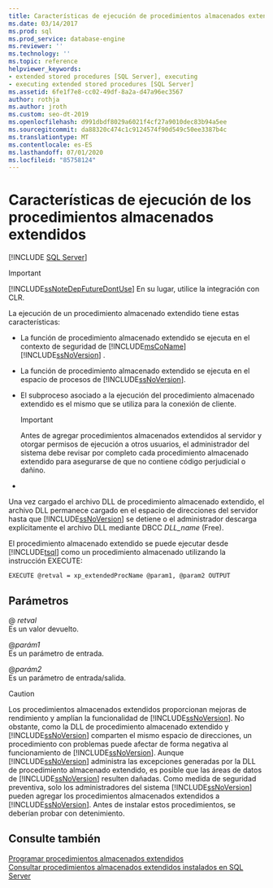 ```yaml
---
title: Características de ejecución de procedimientos almacenados extendidos
ms.date: 03/14/2017
ms.prod: sql
ms.prod_service: database-engine
ms.reviewer: ''
ms.technology: ''
ms.topic: reference
helpviewer_keywords:
- extended stored procedures [SQL Server], executing
- executing extended stored procedures [SQL Server]
ms.assetid: 6fe1f7e8-cc02-49df-8a2a-d47a96ec3567
author: rothja
ms.author: jroth
ms.custom: seo-dt-2019
ms.openlocfilehash: d991dbdf8029a6021f4cf27a9010dec83b94a5ee
ms.sourcegitcommit: da88320c474c1c9124574f90d549c50ee3387b4c
ms.translationtype: MT
ms.contentlocale: es-ES
ms.lasthandoff: 07/01/2020
ms.locfileid: "85758124"
---
```

# <a name="execution-characteristics-of-extended-stored-procedures"></a>Características de ejecución de los procedimientos almacenados extendidos
 [!INCLUDE [SQL Server](../../includes/applies-to-version/sqlserver.md)]
    
> [!IMPORTANT]  
>  [!INCLUDE[ssNoteDepFutureDontUse](../../includes/ssnotedepfuturedontuse-md.md)] En su lugar, utilice la integración con CLR.  
  
 La ejecución de un procedimiento almacenado extendido tiene estas características:  
  
-   La función de procedimiento almacenado extendido se ejecuta en el contexto de seguridad de [!INCLUDE[msCoName](../../includes/msconame-md.md)] [!INCLUDE[ssNoVersion](../../includes/ssnoversion-md.md)] .  
  
-   La función de procedimiento almacenado extendido se ejecuta en el espacio de procesos de [!INCLUDE[ssNoVersion](../../includes/ssnoversion-md.md)].  
  
-   El subproceso asociado a la ejecución del procedimiento almacenado extendido es el mismo que se utiliza para la conexión de cliente.  
  
    > [!IMPORTANT]  
    >  Antes de agregar procedimientos almacenados extendidos al servidor y otorgar permisos de ejecución a otros usuarios, el administrador del sistema debe revisar por completo cada procedimiento almacenado extendido para asegurarse de que no contiene código perjudicial o dañino.  
  
-  
  
 Una vez cargado el archivo DLL de procedimiento almacenado extendido, el archivo DLL permanece cargado en el espacio de direcciones del servidor hasta que [!INCLUDE[ssNoVersion](../../includes/ssnoversion-md.md)] se detiene o el administrador descarga explícitamente el archivo DLL mediante DBCC *DLL_name* (Free).  
  
 El procedimiento almacenado extendido se puede ejecutar desde [!INCLUDE[tsql](../../includes/tsql-md.md)] como un procedimiento almacenado utilizando la instrucción EXECUTE:  
  
```  
EXECUTE @retval = xp_extendedProcName @param1, @param2 OUTPUT  
```  
  
## <a name="parameters"></a>Parámetros  
 \@ *retval*  
 Es un valor devuelto.  
  
 \@*parám1*  
 Es un parámetro de entrada.  
  
 \@*parám2*  
 Es un parámetro de entrada/salida.  
  
> [!CAUTION]  
>  Los procedimientos almacenados extendidos proporcionan mejoras de rendimiento y amplían la funcionalidad de [!INCLUDE[ssNoVersion](../../includes/ssnoversion-md.md)]. No obstante, como la DLL de procedimiento almacenado extendido y [!INCLUDE[ssNoVersion](../../includes/ssnoversion-md.md)] comparten el mismo espacio de direcciones, un procedimiento con problemas puede afectar de forma negativa al funcionamiento de [!INCLUDE[ssNoVersion](../../includes/ssnoversion-md.md)]. Aunque [!INCLUDE[ssNoVersion](../../includes/ssnoversion-md.md)] administra las excepciones generadas por la DLL de procedimiento almacenado extendido, es posible que las áreas de datos de [!INCLUDE[ssNoVersion](../../includes/ssnoversion-md.md)] resulten dañadas. Como medida de seguridad preventiva, solo los administradores del sistema [!INCLUDE[ssNoVersion](../../includes/ssnoversion-md.md)] pueden agregar los procedimientos almacenados extendidos a [!INCLUDE[ssNoVersion](../../includes/ssnoversion-md.md)]. Antes de instalar estos procedimientos, se deberían probar con detenimiento.  
  
## <a name="see-also"></a>Consulte también  
 [Programar procedimientos almacenados extendidos](../../relational-databases/extended-stored-procedures-programming/database-engine-extended-stored-procedures-programming.md)   
 [Consultar procedimientos almacenados extendidos instalados en SQL Server](../../relational-databases/extended-stored-procedures-programming/querying-extended-stored-procedures-installed-in-sql-server.md)  
  
  
